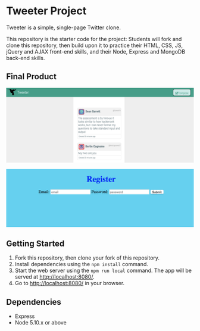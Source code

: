 # Tweeter Project

Tweeter is a simple, single-page Twitter clone.

This repository is the starter code for the project: Students will fork and clone this repository, then build upon it to practice their HTML, CSS, JS, jQuery and AJAX front-end skills, and their Node, Express and MongoDB back-end skills.

## Final Product
!["Screenshot of tweeter page"](https://github.com/skphi13/tweeter/blob/master/docs/Screen%20Shot%202019-01-23%20at%205.03.49%20PM.png)

!["Screenshot of tweeter with inputarea page"](https://github.com/skphi13/Tinyapp/blob/master/docs/register-page.png)


## Getting Started

1. Fork this repository, then clone your fork of this repository.
2. Install dependencies using the `npm install` command.
3. Start the web server using the `npm run local` command. The app will be served at <http://localhost:8080/>.
4. Go to <http://localhost:8080/> in your browser.

## Dependencies

- Express
- Node 5.10.x or above
